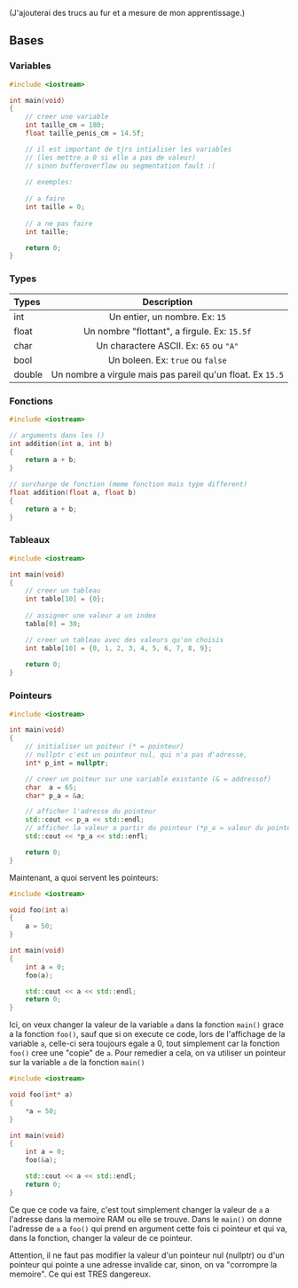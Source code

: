 (J'ajouterai des trucs au fur et a mesure de mon apprentissage.)

## Bases

### Variables

```cpp
#include <iostream>

int main(void)
{
	// creer une variable
	int taille_cm = 180;
	float taille_penis_cm = 14.5f;

	// il est important de tjrs intialiser les variables
	// (les mettre a 0 si elle a pas de valeur)
	// sinon bufferoverflow ou segmentation fault :(
	
	// exemples:
	
	// a faire
	int taille = 0;
	
	// a ne pas faire
	int taille;

	return 0;
}
```

### Types

| Types | Description | 
|:--------------|:-------------:|
| int | Un entier, un nombre. Ex: `15`
| float | Un nombre "flottant", a firgule. Ex: `15.5f`
| char | Un charactere ASCII. Ex: `65` ou `"A"`
| bool | Un boleen. Ex: `true` ou `false`
| double | Un nombre a virgule mais pas pareil qu'un float. Ex `15.5`

### Fonctions

```cpp
#include <iostream>

// arguments dans les ()
int addition(int a, int b)
{
	return a + b;
}

// surcharge de fonction (meme fonction mais type different)
float addition(float a, float b)
{
	return a + b;
}

```

### Tableaux

```cpp
#include <iostream>

int main(void)
{
	// creer un tableau
	int tablo[10] = {0};
	
	// assigner une valeur a un index
	tablo[0] = 30;

	// creer un tableau avec des valeurs qu'on choisis
	int tablo[10] = {0, 1, 2, 3, 4, 5, 6, 7, 8, 9};
	
	return 0;
}
```

### Pointeurs

```cpp
#include <iostream>

int main(void)
{
	// initialiser un poiteur (* = pointeur)
	// nullptr c'est un pointeur nul, qui n'a pas d'adresse,
	int* p_int = nullptr;

	// creer un poiteur sur une variable existante (& = addressof)
	char  a = 65;
	char* p_a = &a;

	// afficher l'adresse du pointeur
	std::cout << p_a << std::endl;
	// afficher la valeur a partir du pointeur (*p_a = valeur du pointeur)
	std::cout << *p_a << std::enfl;

	return 0;
}
```

Maintenant, a quoi servent les pointeurs:

```cpp
#include <iostream>

void foo(int a)
{
	a = 50;
}

int main(void)
{
	int a = 0;
	foo(a);

	std::cout << a << std::endl;
	return 0;
}
```

Ici, on veux changer la valeur de la variable `a` dans la fonction `main()` grace a la fonction `foo()`, sauf que si on execute ce code, lors de l'affichage de la variable `a`, celle-ci sera toujours egale a 0, tout simplement car la fonction `foo()` cree une "copie" de `a`. Pour remedier a cela, on va utiliser un pointeur sur la variable `a` de la fonction `main()`

```cpp
#include <iostream>

void foo(int* a)
{
	*a = 50;
}

int main(void)
{
	int a = 0;
	foo(&a);

	std::cout << a << std::endl;
	return 0;
}
```

Ce que ce code va faire, c'est tout simplement changer la valeur de `a` a l'adresse dans la memoire RAM ou elle se trouve. Dans le `main()` on donne l'adresse de `a` a `foo()` qui prend en argument cette fois ci pointeur et qui va, dans la fonction, changer la valeur de ce pointeur.

Attention, il ne faut pas modifier la valeur d'un pointeur nul (nullptr) ou d'un pointeur qui pointe a une adresse invalide car, sinon, on va "corrompre la memoire". Ce qui est TRES dangereux.
